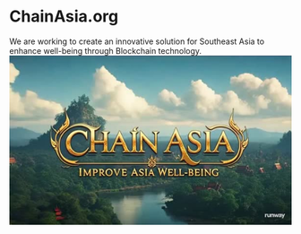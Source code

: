 # ChainAsia.org
We are working to create an innovative solution for Southeast Asia to enhance well-being through Blockchain technology.
<img src="https://raw.githubusercontent.com/jhfnetboy/MarkDownImg/main/img/202408171104400.jpg"/>
